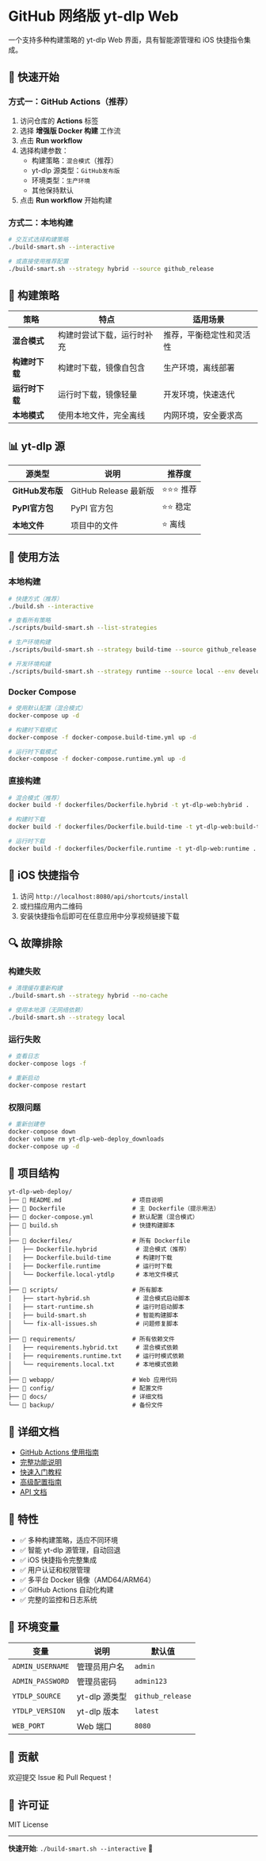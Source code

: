 # GitHub 网络版 yt-dlp Web

一个支持多种构建策略的 yt-dlp Web 界面，具有智能源管理和 iOS 快捷指令集成。

## 🚀 快速开始

### 方式一：GitHub Actions（推荐）

1. 访问仓库的 **Actions** 标签
2. 选择 **增强版 Docker 构建** 工作流
3. 点击 **Run workflow**
4. 选择构建参数：
   - 构建策略：`混合模式`（推荐）
   - yt-dlp 源类型：`GitHub发布版`
   - 环境类型：`生产环境`
   - 其他保持默认
5. 点击 **Run workflow** 开始构建

### 方式二：本地构建

```bash
# 交互式选择构建策略
./build-smart.sh --interactive

# 或直接使用推荐配置
./build-smart.sh --strategy hybrid --source github_release
```

## 🎯 构建策略

| 策略 | 特点 | 适用场景 |
|------|------|----------|
| **混合模式** | 构建时尝试下载，运行时补充 | 推荐，平衡稳定性和灵活性 |
| **构建时下载** | 构建时下载，镜像自包含 | 生产环境，离线部署 |
| **运行时下载** | 运行时下载，镜像轻量 | 开发环境，快速迭代 |
| **本地模式** | 使用本地文件，完全离线 | 内网环境，安全要求高 |

## 📊 yt-dlp 源

| 源类型 | 说明 | 推荐度 |
|--------|------|--------|
| **GitHub发布版** | GitHub Release 最新版 | ⭐⭐⭐ 推荐 |
| **PyPI官方包** | PyPI 官方包 | ⭐⭐ 稳定 |
| **本地文件** | 项目中的文件 | ⭐ 离线 |

## 🔧 使用方法

### 本地构建

```bash
# 快捷方式（推荐）
./build.sh --interactive

# 查看所有策略
./scripts/build-smart.sh --list-strategies

# 生产环境构建
./scripts/build-smart.sh --strategy build-time --source github_release --env production

# 开发环境构建
./scripts/build-smart.sh --strategy runtime --source local --env development
```

### Docker Compose

```bash
# 使用默认配置（混合模式）
docker-compose up -d

# 构建时下载模式
docker-compose -f docker-compose.build-time.yml up -d

# 运行时下载模式
docker-compose -f docker-compose.runtime.yml up -d
```

### 直接构建

```bash
# 混合模式（推荐）
docker build -f dockerfiles/Dockerfile.hybrid -t yt-dlp-web:hybrid .

# 构建时下载
docker build -f dockerfiles/Dockerfile.build-time -t yt-dlp-web:build-time .

# 运行时下载
docker build -f dockerfiles/Dockerfile.runtime -t yt-dlp-web:runtime .
```

## 📱 iOS 快捷指令

1. 访问 `http://localhost:8080/api/shortcuts/install`
2. 或扫描应用内二维码
3. 安装快捷指令后即可在任意应用中分享视频链接下载

## 🔍 故障排除

### 构建失败
```bash
# 清理缓存重新构建
./build-smart.sh --strategy hybrid --no-cache

# 使用本地源（无网络依赖）
./build-smart.sh --strategy local
```

### 运行失败
```bash
# 查看日志
docker-compose logs -f

# 重新启动
docker-compose restart
```

### 权限问题
```bash
# 重新创建卷
docker-compose down
docker volume rm yt-dlp-web-deploy_downloads
docker-compose up -d
```

## 📁 项目结构

```
yt-dlp-web-deploy/
├── 📄 README.md                    # 项目说明
├── 📄 Dockerfile                   # 主 Dockerfile（提示用法）
├── 📄 docker-compose.yml           # 默认配置（混合模式）
├── 📄 build.sh                     # 快捷构建脚本
│
├── 📁 dockerfiles/                 # 所有 Dockerfile
│   ├── Dockerfile.hybrid           # 混合模式（推荐）
│   ├── Dockerfile.build-time       # 构建时下载
│   ├── Dockerfile.runtime          # 运行时下载
│   └── Dockerfile.local-ytdlp      # 本地文件模式
│
├── 📁 scripts/                     # 所有脚本
│   ├── start-hybrid.sh             # 混合模式启动脚本
│   ├── start-runtime.sh            # 运行时启动脚本
│   ├── build-smart.sh              # 智能构建脚本
│   └── fix-all-issues.sh           # 问题修复脚本
│
├── 📁 requirements/                # 所有依赖文件
│   ├── requirements.hybrid.txt     # 混合模式依赖
│   ├── requirements.runtime.txt    # 运行时模式依赖
│   └── requirements.local.txt      # 本地模式依赖
│
├── 📁 webapp/                      # Web 应用代码
├── 📁 config/                      # 配置文件
├── 📁 docs/                        # 详细文档
└── 📁 backup/                      # 备份文件
```

## 📖 详细文档

- [GitHub Actions 使用指南](docs/GITHUB_ACTIONS_GUIDE.md)
- [完整功能说明](docs/GITHUB_VERSION_MANUAL.md)
- [快速入门教程](docs/QUICK_START_TUTORIAL.md)
- [高级配置指南](docs/ADVANCED_CONFIGURATION.md)
- [API 文档](docs/API_DOCUMENTATION.md)

## 🎉 特性

- ✅ 多种构建策略，适应不同环境
- ✅ 智能 yt-dlp 源管理，自动回退
- ✅ iOS 快捷指令完整集成
- ✅ 用户认证和权限管理
- ✅ 多平台 Docker 镜像（AMD64/ARM64）
- ✅ GitHub Actions 自动化构建
- ✅ 完整的监控和日志系统

## 🔧 环境变量

| 变量 | 说明 | 默认值 |
|------|------|--------|
| `ADMIN_USERNAME` | 管理员用户名 | `admin` |
| `ADMIN_PASSWORD` | 管理员密码 | `admin123` |
| `YTDLP_SOURCE` | yt-dlp 源类型 | `github_release` |
| `YTDLP_VERSION` | yt-dlp 版本 | `latest` |
| `WEB_PORT` | Web 端口 | `8080` |

## 🤝 贡献

欢迎提交 Issue 和 Pull Request！

## 📄 许可证

MIT License

---

**快速开始**: `./build-smart.sh --interactive` 🚀
